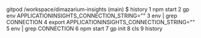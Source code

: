 gitpod /workspace/dimazarium-insights (main) $ history
    1  npm start
    2  gp env APPLICATIONINSIGHTS_CONNECTION_STRING="<connection-string>"
    3  env | grep CONNECTION
    4  export APPLICATIONINSIGHTS_CONNECTION_STRING="<connection-string>"
    5  env | grep CONNECTION
    6  npm start
    7  gp init
    8  cls
    9  history